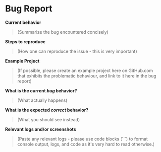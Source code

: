 # Bug Report

**Current behavior**
> (Summarize the bug encountered concisely)

**Steps to reproduce**
> (How one can reproduce the issue - this is very important)

**Example Project**
> (If possible, please create an example project here on GitHub.com that exhibits the problematic behaviour, and link to it here in the bug report)

**What is the current *bug* behavior?**
> (What actually happens)

**What is the expected *correct* behavior?**
> (What you should see instead)

**Relevant logs and/or screenshots**
> (Paste any relevant logs - please use code blocks (```) to format console output,
logs, and code as it's very hard to read otherwise.)